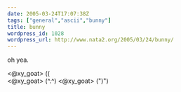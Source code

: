 ```yaml
---
date: 2005-03-24T17:07:38Z
tags: ["general","ascii","bunny"]
title: bunny
wordpress_id: 1028
wordpress_url: http://www.nata2.org/2005/03/24/bunny/
---
```


oh yea. 

<@xy_goat> (\(\
<@xy_goat> (^.^)
<@xy_goat> (")")
